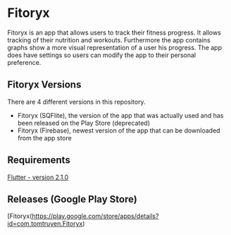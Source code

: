 # Fitoryx

Fitoryx is an app that allows users to track their fitness progress. It allows tracking of their nutrition and workouts. Furthermore the app contains graphs show a more visual representation of a user his progress. The app does have settings so users can modify the app to their personal preference.

## Fitoryx Versions
There are 4 different versions in this repository. 
- Fitoryx (SQFlite), the version of the app that was actually used and has been released on the Play Store (deprecated)
- Fitoryx (Firebase), newest version of the app that can be downloaded from the app store

## Requirements

[Flutter - version 2.1.0](https://flutter.dev/docs/development/tools/sdk/releases)


## Releases (Google Play Store)
[Fitoryx(https://play.google.com/store/apps/details?id=com.tomtruyen.Fitoryx)

